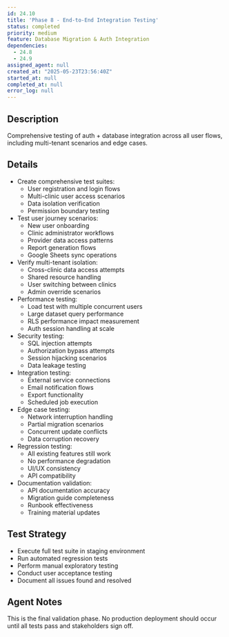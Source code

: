 ```yaml
---
id: 24.10
title: 'Phase 8 - End-to-End Integration Testing'
status: completed
priority: medium
feature: Database Migration & Auth Integration
dependencies:
  - 24.8
  - 24.9
assigned_agent: null
created_at: "2025-05-23T23:56:40Z"
started_at: null
completed_at: null
error_log: null
---
```


## Description

Comprehensive testing of auth + database integration across all user flows, including multi-tenant scenarios and edge cases.

## Details

- Create comprehensive test suites:
  - User registration and login flows
  - Multi-clinic user access scenarios
  - Data isolation verification
  - Permission boundary testing
- Test user journey scenarios:
  - New user onboarding
  - Clinic administrator workflows
  - Provider data access patterns
  - Report generation flows
  - Google Sheets sync operations
- Verify multi-tenant isolation:
  - Cross-clinic data access attempts
  - Shared resource handling
  - User switching between clinics
  - Admin override scenarios
- Performance testing:
  - Load test with multiple concurrent users
  - Large dataset query performance
  - RLS performance impact measurement
  - Auth session handling at scale
- Security testing:
  - SQL injection attempts
  - Authorization bypass attempts
  - Session hijacking scenarios
  - Data leakage testing
- Integration testing:
  - External service connections
  - Email notification flows
  - Export functionality
  - Scheduled job execution
- Edge case testing:
  - Network interruption handling
  - Partial migration scenarios
  - Concurrent update conflicts
  - Data corruption recovery
- Regression testing:
  - All existing features still work
  - No performance degradation
  - UI/UX consistency
  - API compatibility
- Documentation validation:
  - API documentation accuracy
  - Migration guide completeness
  - Runbook effectiveness
  - Training material updates

## Test Strategy

- Execute full test suite in staging environment
- Run automated regression tests
- Perform manual exploratory testing
- Conduct user acceptance testing
- Document all issues found and resolved

## Agent Notes

This is the final validation phase. No production deployment should occur until all tests pass and stakeholders sign off. 
